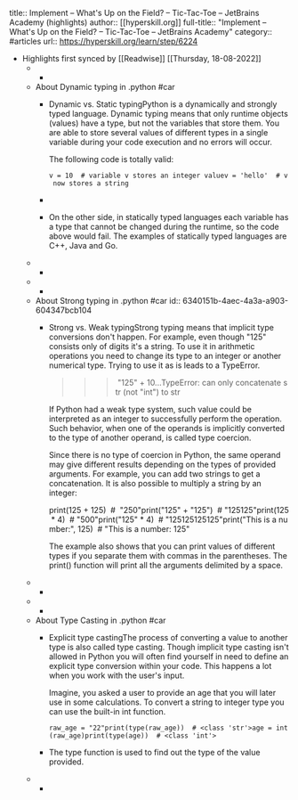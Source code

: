 title:: Implement – What's Up on the Field? – Tic-Tac-Toe – JetBrains Academy (highlights)
author:: [[hyperskill.org]]
full-title:: "Implement – What's Up on the Field? – Tic-Tac-Toe – JetBrains Academy"
category:: #articles
url:: https://hyperskill.org/learn/step/6224

- Highlights first synced by [[Readwise]] [[Thursday, 18-08-2022]]
	- -
	- About Dynamic typing in .python #car
		- Dynamic vs. Static typingPython is a dynamically and strongly typed language. Dynamic typing means that only runtime objects (values) have a type, but not the variables that store them. You are able to store several values of different types in a single variable during your code execution and no errors will occur.
		  
		  The following code is totally valid:
		  
		  `v = 10  # variable v stores an integer valuev = 'hello'  # v now stores a string`
		-
		- On the other side, in statically typed languages each variable has a type that cannot be changed during the runtime, so the code above would fail. The examples of statically typed languages are C++, Java and Go.
	- -
	- -
	- About Strong typing in .python #car
	  id:: 6340151b-4aec-4a3a-a903-604347bcb104
		- Strong vs. Weak typingStrong typing means that implicit type conversions don't happen. For example, even though "125" consists only of digits it's a string. To use it in arithmetic operations you need to change its type to an integer or another numerical type. Trying to use it as is leads to a TypeError.
		  
		  >>> "125" + 10...TypeError: can only concatenate str (not "int") to str
		  
		  If Python had a weak type system, such value could be interpreted as an integer to successfully perform the operation. Such behavior, when one of the operands is implicitly converted to the type of another operand, is called type coercion.
		  
		  Since there is no type of coercion in Python, the same operand may give different results depending on the types of provided arguments. For example, you can add two strings to get a concatenation. It is also possible to multiply a string by an integer:
		  
		  print(125 + 125)  #  "250"print("125" + "125")  # "125125"print(125 * 4)  # "500"print("125" * 4)  # "125125125125"print("This is a number:", 125)  # "This is a number: 125"
		  
		  The example also shows that you can print values of different types if you separate them with commas in the parentheses. The print() function will print all the arguments delimited by a space.
	- -
	- -
	- About Type Casting in .python #car
		- Explicit type castingThe process of converting a value to another type is also called type casting. Though implicit type casting isn't allowed in Python you will often find yourself in need to define an explicit type conversion within your code. This happens a lot when you work with the user's input.
		  
		  Imagine, you asked a user to provide an age that you will later use in some calculations. To convert a string to integer type you can use the built-in int function.
		  
		  `raw_age = "22"print(type(raw_age))  # <class 'str'>age = int(raw_age)print(type(age))  # <class 'int'>`
		- The type function is used to find out the type of the value provided.
	- -